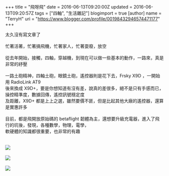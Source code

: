 +++
title = "飛呀飛"
date = 2016-06-13T09:20:00Z
updated = 2016-06-13T09:20:57Z
tags = ["四軸", "生活雜記"]
blogimport = true 
[author]
	name = "TerryH"
	uri = "https://www.blogger.com/profile/00198432946574471177"
+++

太久沒有寫文章了<br /><br />忙著活著，忙著搞飛機，忙著家人，忙著耍廢，放空<br /><br />從去年開始，接觸，四軸，穿越機，到現在可以做一些基本的動作，一路來，真是非常的紓壓<br /><br />一路土砲精神，四軸土砲，眼鏡土砲，遙控器則是花下去，Frsky X9D ，一開始用 RadioLink AT9<br />後來換成 X9D+，要是你想知道有沒有差，說真的差很多，絕不是只有手感而已，操控精準度，數據回傳，遙控訊號穩定度<br />及距離，X9D+ 都是上上之選，雖然要價不匪，但是比起其他大廠的遙控器，還算是實惠許多<br /><br />目前，都是飛開放原始碼的 betaflight 韌體為主，還想要升級充電器，進入了飛行的坑後，發現，各種數學，物理，電學，<br />軟硬體的知識都很重要，也非常的有趣<br /><br /><br /><a href="https://2.bp.blogspot.com/-MCN1r9g4j4A/V17cpXu-8II/AAAAAAAAFWg/Q70YzLSGdnAGRNQbmHqWiVdRVOkQcHrLQCKgB/s1600/20160609_212552.jpg" imageanchor="1" ><img border="0" src="https://2.bp.blogspot.com/-MCN1r9g4j4A/V17cpXu-8II/AAAAAAAAFWg/Q70YzLSGdnAGRNQbmHqWiVdRVOkQcHrLQCKgB/s640/20160609_212552.jpg" /></a><br /><br /><a href="https://2.bp.blogspot.com/-XyT8hdqOJCQ/V17cpTOdLFI/AAAAAAAAFWg/legTTVxRjm4D-0TM9SbNk5GGHcGQHPjqQCKgB/s1600/bb220.png" imageanchor="1" ><img border="0" src="https://2.bp.blogspot.com/-XyT8hdqOJCQ/V17cpTOdLFI/AAAAAAAAFWg/legTTVxRjm4D-0TM9SbNk5GGHcGQHPjqQCKgB/s640/bb220.png" /></a><br /><br /><a href="https://3.bp.blogspot.com/-jntF85TZoZI/V17cpWlW6XI/AAAAAAAAFWg/Lz8VpP7VBVAeB4j8S9WXW_qJLnYbY0iKQCKgB/s1600/20160524_212527.jpg" imageanchor="1" ><img border="0" src="https://3.bp.blogspot.com/-jntF85TZoZI/V17cpWlW6XI/AAAAAAAAFWg/Lz8VpP7VBVAeB4j8S9WXW_qJLnYbY0iKQCKgB/s640/20160524_212527.jpg" /></a>
